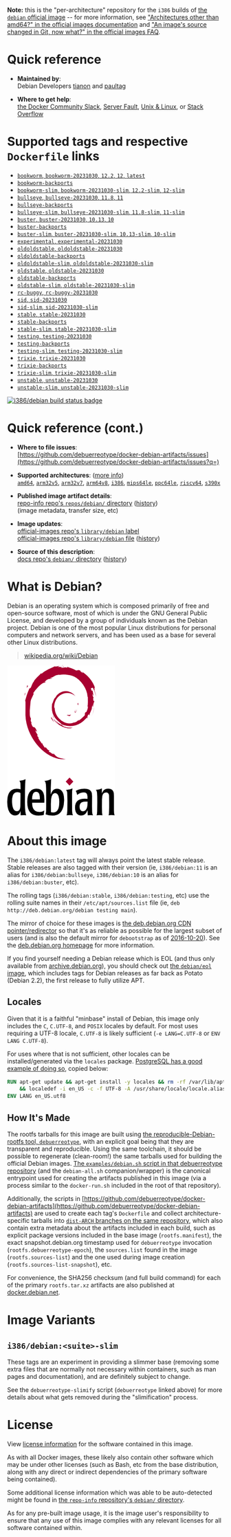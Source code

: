 <!--

********************************************************************************

WARNING:

    DO NOT EDIT "debian/README.md"

    IT IS AUTO-GENERATED

    (from the other files in "debian/" combined with a set of templates)

********************************************************************************

-->

**Note:** this is the "per-architecture" repository for the `i386` builds of [the `debian` official image](https://hub.docker.com/_/debian) -- for more information, see ["Architectures other than amd64?" in the official images documentation](https://github.com/docker-library/official-images#architectures-other-than-amd64) and ["An image's source changed in Git, now what?" in the official images FAQ](https://github.com/docker-library/faq#an-images-source-changed-in-git-now-what).

# Quick reference

-	**Maintained by**:  
	Debian Developers [tianon](https://qa.debian.org/developer.php?login=tianon) and [paultag](https://qa.debian.org/developer.php?login=paultag)

-	**Where to get help**:  
	[the Docker Community Slack](https://dockr.ly/comm-slack), [Server Fault](https://serverfault.com/help/on-topic), [Unix & Linux](https://unix.stackexchange.com/help/on-topic), or [Stack Overflow](https://stackoverflow.com/help/on-topic)

# Supported tags and respective `Dockerfile` links

-	[`bookworm`, `bookworm-20231030`, `12.2`, `12`, `latest`](https://github.com/debuerreotype/docker-debian-artifacts/blob/752f89e98486451ae800e61f354e9cd1bb37cf62/bookworm/Dockerfile)
-	[`bookworm-backports`](https://github.com/debuerreotype/docker-debian-artifacts/blob/752f89e98486451ae800e61f354e9cd1bb37cf62/bookworm/backports/Dockerfile)
-	[`bookworm-slim`, `bookworm-20231030-slim`, `12.2-slim`, `12-slim`](https://github.com/debuerreotype/docker-debian-artifacts/blob/752f89e98486451ae800e61f354e9cd1bb37cf62/bookworm/slim/Dockerfile)
-	[`bullseye`, `bullseye-20231030`, `11.8`, `11`](https://github.com/debuerreotype/docker-debian-artifacts/blob/752f89e98486451ae800e61f354e9cd1bb37cf62/bullseye/Dockerfile)
-	[`bullseye-backports`](https://github.com/debuerreotype/docker-debian-artifacts/blob/752f89e98486451ae800e61f354e9cd1bb37cf62/bullseye/backports/Dockerfile)
-	[`bullseye-slim`, `bullseye-20231030-slim`, `11.8-slim`, `11-slim`](https://github.com/debuerreotype/docker-debian-artifacts/blob/752f89e98486451ae800e61f354e9cd1bb37cf62/bullseye/slim/Dockerfile)
-	[`buster`, `buster-20231030`, `10.13`, `10`](https://github.com/debuerreotype/docker-debian-artifacts/blob/752f89e98486451ae800e61f354e9cd1bb37cf62/buster/Dockerfile)
-	[`buster-backports`](https://github.com/debuerreotype/docker-debian-artifacts/blob/752f89e98486451ae800e61f354e9cd1bb37cf62/buster/backports/Dockerfile)
-	[`buster-slim`, `buster-20231030-slim`, `10.13-slim`, `10-slim`](https://github.com/debuerreotype/docker-debian-artifacts/blob/752f89e98486451ae800e61f354e9cd1bb37cf62/buster/slim/Dockerfile)
-	[`experimental`, `experimental-20231030`](https://github.com/debuerreotype/docker-debian-artifacts/blob/752f89e98486451ae800e61f354e9cd1bb37cf62/experimental/Dockerfile)
-	[`oldoldstable`, `oldoldstable-20231030`](https://github.com/debuerreotype/docker-debian-artifacts/blob/752f89e98486451ae800e61f354e9cd1bb37cf62/oldoldstable/Dockerfile)
-	[`oldoldstable-backports`](https://github.com/debuerreotype/docker-debian-artifacts/blob/752f89e98486451ae800e61f354e9cd1bb37cf62/oldoldstable/backports/Dockerfile)
-	[`oldoldstable-slim`, `oldoldstable-20231030-slim`](https://github.com/debuerreotype/docker-debian-artifacts/blob/752f89e98486451ae800e61f354e9cd1bb37cf62/oldoldstable/slim/Dockerfile)
-	[`oldstable`, `oldstable-20231030`](https://github.com/debuerreotype/docker-debian-artifacts/blob/752f89e98486451ae800e61f354e9cd1bb37cf62/oldstable/Dockerfile)
-	[`oldstable-backports`](https://github.com/debuerreotype/docker-debian-artifacts/blob/752f89e98486451ae800e61f354e9cd1bb37cf62/oldstable/backports/Dockerfile)
-	[`oldstable-slim`, `oldstable-20231030-slim`](https://github.com/debuerreotype/docker-debian-artifacts/blob/752f89e98486451ae800e61f354e9cd1bb37cf62/oldstable/slim/Dockerfile)
-	[`rc-buggy`, `rc-buggy-20231030`](https://github.com/debuerreotype/docker-debian-artifacts/blob/752f89e98486451ae800e61f354e9cd1bb37cf62/rc-buggy/Dockerfile)
-	[`sid`, `sid-20231030`](https://github.com/debuerreotype/docker-debian-artifacts/blob/752f89e98486451ae800e61f354e9cd1bb37cf62/sid/Dockerfile)
-	[`sid-slim`, `sid-20231030-slim`](https://github.com/debuerreotype/docker-debian-artifacts/blob/752f89e98486451ae800e61f354e9cd1bb37cf62/sid/slim/Dockerfile)
-	[`stable`, `stable-20231030`](https://github.com/debuerreotype/docker-debian-artifacts/blob/752f89e98486451ae800e61f354e9cd1bb37cf62/stable/Dockerfile)
-	[`stable-backports`](https://github.com/debuerreotype/docker-debian-artifacts/blob/752f89e98486451ae800e61f354e9cd1bb37cf62/stable/backports/Dockerfile)
-	[`stable-slim`, `stable-20231030-slim`](https://github.com/debuerreotype/docker-debian-artifacts/blob/752f89e98486451ae800e61f354e9cd1bb37cf62/stable/slim/Dockerfile)
-	[`testing`, `testing-20231030`](https://github.com/debuerreotype/docker-debian-artifacts/blob/752f89e98486451ae800e61f354e9cd1bb37cf62/testing/Dockerfile)
-	[`testing-backports`](https://github.com/debuerreotype/docker-debian-artifacts/blob/752f89e98486451ae800e61f354e9cd1bb37cf62/testing/backports/Dockerfile)
-	[`testing-slim`, `testing-20231030-slim`](https://github.com/debuerreotype/docker-debian-artifacts/blob/752f89e98486451ae800e61f354e9cd1bb37cf62/testing/slim/Dockerfile)
-	[`trixie`, `trixie-20231030`](https://github.com/debuerreotype/docker-debian-artifacts/blob/752f89e98486451ae800e61f354e9cd1bb37cf62/trixie/Dockerfile)
-	[`trixie-backports`](https://github.com/debuerreotype/docker-debian-artifacts/blob/752f89e98486451ae800e61f354e9cd1bb37cf62/trixie/backports/Dockerfile)
-	[`trixie-slim`, `trixie-20231030-slim`](https://github.com/debuerreotype/docker-debian-artifacts/blob/752f89e98486451ae800e61f354e9cd1bb37cf62/trixie/slim/Dockerfile)
-	[`unstable`, `unstable-20231030`](https://github.com/debuerreotype/docker-debian-artifacts/blob/752f89e98486451ae800e61f354e9cd1bb37cf62/unstable/Dockerfile)
-	[`unstable-slim`, `unstable-20231030-slim`](https://github.com/debuerreotype/docker-debian-artifacts/blob/752f89e98486451ae800e61f354e9cd1bb37cf62/unstable/slim/Dockerfile)

[![i386/debian build status badge](https://img.shields.io/jenkins/s/https/doi-janky.infosiftr.net/job/multiarch/job/i386/job/debian.svg?label=i386/debian%20%20build%20job)](https://doi-janky.infosiftr.net/job/multiarch/job/i386/job/debian/)

# Quick reference (cont.)

-	**Where to file issues**:  
	[https://github.com/debuerreotype/docker-debian-artifacts/issues](https://github.com/debuerreotype/docker-debian-artifacts/issues?q=)

-	**Supported architectures**: ([more info](https://github.com/docker-library/official-images#architectures-other-than-amd64))  
	[`amd64`](https://hub.docker.com/r/amd64/debian/), [`arm32v5`](https://hub.docker.com/r/arm32v5/debian/), [`arm32v7`](https://hub.docker.com/r/arm32v7/debian/), [`arm64v8`](https://hub.docker.com/r/arm64v8/debian/), [`i386`](https://hub.docker.com/r/i386/debian/), [`mips64le`](https://hub.docker.com/r/mips64le/debian/), [`ppc64le`](https://hub.docker.com/r/ppc64le/debian/), [`riscv64`](https://hub.docker.com/r/riscv64/debian/), [`s390x`](https://hub.docker.com/r/s390x/debian/)

-	**Published image artifact details**:  
	[repo-info repo's `repos/debian/` directory](https://github.com/docker-library/repo-info/blob/master/repos/debian) ([history](https://github.com/docker-library/repo-info/commits/master/repos/debian))  
	(image metadata, transfer size, etc)

-	**Image updates**:  
	[official-images repo's `library/debian` label](https://github.com/docker-library/official-images/issues?q=label%3Alibrary%2Fdebian)  
	[official-images repo's `library/debian` file](https://github.com/docker-library/official-images/blob/master/library/debian) ([history](https://github.com/docker-library/official-images/commits/master/library/debian))

-	**Source of this description**:  
	[docs repo's `debian/` directory](https://github.com/docker-library/docs/tree/master/debian) ([history](https://github.com/docker-library/docs/commits/master/debian))

# What is Debian?

Debian is an operating system which is composed primarily of free and open-source software, most of which is under the GNU General Public License, and developed by a group of individuals known as the Debian project. Debian is one of the most popular Linux distributions for personal computers and network servers, and has been used as a base for several other Linux distributions.

> [wikipedia.org/wiki/Debian](https://en.wikipedia.org/wiki/Debian)

![logo](https://raw.githubusercontent.com/docker-library/docs/b449be7df57e9ed9086bb5821bfb5d6cdc5d67a4/debian/logo.png)

# About this image

The `i386/debian:latest` tag will always point the latest stable release. Stable releases are also tagged with their version (ie, `i386/debian:11` is an alias for `i386/debian:bullseye`, `i386/debian:10` is an alias for `i386/debian:buster`, etc).

The rolling tags (`i386/debian:stable`, `i386/debian:testing`, etc) use the rolling suite names in their `/etc/apt/sources.list` file (ie, `deb http://deb.debian.org/debian testing main`).

The mirror of choice for these images is [the deb.debian.org CDN pointer/redirector](https://deb.debian.org) so that it's as reliable as possible for the largest subset of users (and is also the default mirror for `debootstrap` as of [2016-10-20](https://anonscm.debian.org/cgit/d-i/debootstrap.git/commit/?id=9e8bc60ad1ccf3a25ce7890526b70059f3e770de)). See the [deb.debian.org homepage](https://deb.debian.org) for more information.

If you find yourself needing a Debian release which is EOL (and thus only available from [archive.debian.org](http://archive.debian.org)), you should check out [the `debian/eol` image](https://hub.docker.com/r/debian/eol/), which includes tags for Debian releases as far back as Potato (Debian 2.2), the first release to fully utilize APT.

## Locales

Given that it is a faithful "minbase" install of Debian, this image only includes the `C`, `C.UTF-8`, and `POSIX` locales by default. For most uses requiring a UTF-8 locale, `C.UTF-8` is likely sufficient (`-e LANG=C.UTF-8` or `ENV LANG C.UTF-8`).

For uses where that is not sufficient, other locales can be installed/generated via the `locales` package. [PostgreSQL has a good example of doing so](https://github.com/docker-library/postgres/blob/69bc540ecfffecce72d49fa7e4a46680350037f9/9.6/Dockerfile#L21-L24), copied below:

```dockerfile
RUN apt-get update && apt-get install -y locales && rm -rf /var/lib/apt/lists/* \
	&& localedef -i en_US -c -f UTF-8 -A /usr/share/locale/locale.alias en_US.UTF-8
ENV LANG en_US.utf8
```

## How It's Made

The rootfs tarballs for this image are built using [the reproducible-Debian-rootfs tool, `debuerreotype`](https://github.com/debuerreotype/debuerreotype), with an explicit goal being that they are transparent and reproducible. Using the same toolchain, it should be possible to regenerate (clean-room!) the same tarballs used for building the official Debian images. [The `examples/debian.sh` script in that debuerreotype repository](https://github.com/debuerreotype/debuerreotype/blob/master/examples/debian.sh) (and the `debian-all.sh` companion/wrapper) is the canonical entrypoint used for creating the artifacts published in this image (via a process similar to the `docker-run.sh` included in the root of that repository).

Additionally, the scripts in [https://github.com/debuerreotype/docker-debian-artifacts](https://github.com/debuerreotype/docker-debian-artifacts) are used to create each tag's `Dockerfile` and collect architecture-specific tarballs into [`dist-ARCH` branches on the same repository](https://github.com/debuerreotype/docker-debian-artifacts/branches), which also contain extra metadata about the artifacts included in each build, such as explicit package versions included in the base image (`rootfs.manifest`), the exact snapshot.debian.org timestamp used for `debuerreotype` invocation (`rootfs.debuerreotype-epoch`), the `sources.list` found in the image (`rootfs.sources-list`) and the one used during image creation (`rootfs.sources-list-snapshot`), etc.

For convenience, the SHA256 checksum (and full build command) for each of the primary `rootfs.tar.xz` artifacts are also published at [docker.debian.net](https://docker.debian.net/).

# Image Variants

## `i386/debian:<suite>-slim`

These tags are an experiment in providing a slimmer base (removing some extra files that are normally not necessary within containers, such as man pages and documentation), and are definitely subject to change.

See the `debuerreotype-slimify` script (`debuerreotype` linked above) for more details about what gets removed during the "slimification" process.

# License

View [license information](https://www.debian.org/social_contract#guidelines) for the software contained in this image.

As with all Docker images, these likely also contain other software which may be under other licenses (such as Bash, etc from the base distribution, along with any direct or indirect dependencies of the primary software being contained).

Some additional license information which was able to be auto-detected might be found in [the `repo-info` repository's `debian/` directory](https://github.com/docker-library/repo-info/tree/master/repos/debian).

As for any pre-built image usage, it is the image user's responsibility to ensure that any use of this image complies with any relevant licenses for all software contained within.
